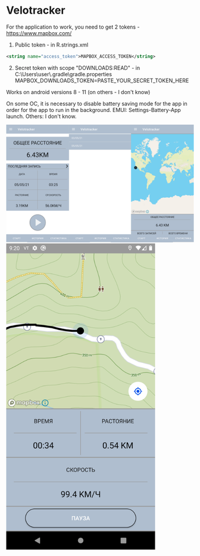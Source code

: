 # Velotracker
For the application to work, you need to get 2 tokens - https://www.mapbox.com/
1) Public token - in R.strings.xml
```xml
<string name="access_token">MAPBOX_ACCESS_TOKEN</string>
```
2) Secret token with scope "DOWNLOADS:READ" - in C:\Users\user\\.gradle\gradle.properties
MAPBOX_DOWNLOADS_TOKEN=PASTE_YOUR_SECRET_TOKEN_HERE

Works on android versions 8 - 11 (on others - I don't know)

On some OC, it is necessary to disable battery saving mode for the app in order for the app to run in the background.
EMUI: Settings-Battery-App launch.
Others: I don't know.

![](/screens/1.png)
<img src="/screens/Screenshot_1620249623.png" width="400"/>

